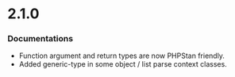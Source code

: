 # 2.1.0
### Documentations
- Function argument and return types are now PHPStan friendly.
- Added generic-type in some object / list parse context classes.